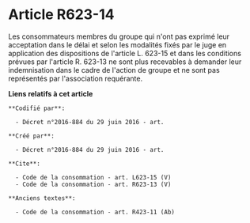 # Article R623-14

Les consommateurs membres du groupe qui n'ont pas exprimé leur acceptation dans le délai et selon les modalités fixés par le
juge en application des dispositions de l'article L. 623-15 et dans les conditions prévues par l'article R. 623-13 ne sont
plus recevables à demander leur indemnisation dans le cadre de l'action de groupe et ne sont pas représentés par
l'association requérante.

**Liens relatifs à cet article**

	**Codifié par**:

	  - Décret n°2016-884 du 29 juin 2016 - art.

	**Créé par**:

	  - Décret n°2016-884 du 29 juin 2016 - art.

	**Cite**:

	  - Code de la consommation - art. L623-15 (V)
	  - Code de la consommation - art. R623-13 (V)

	**Anciens textes**:

	  - Code de la consommation - art. R423-11 (Ab)
